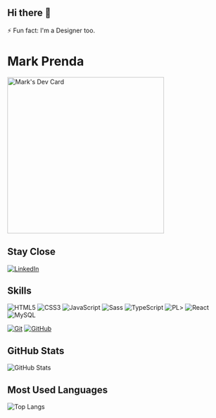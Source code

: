 ## Hi there 👋
⚡ Fun fact: I'm a Designer too.

<!--
**MarkPrenda/markprenda** is a ✨ _special_ ✨ repository because its `README.md` (this file) appears on your GitHub profile.

Here are some ideas to get you started:

- 🔭 I’m currently working on ...
- 🌱 I’m currently learning ...
- 👯 I’m looking to collaborate on ...
- 🤔 I’m looking for help with ...
- 💬 Ask me about ...
- 📫 How to reach me: ...
- 😄 Pronouns: ...
- ⚡ Fun fact: ...
-->

# Mark Prenda

<a href="https://app.daily.dev/markp618"><img src="https://api.daily.dev/devcards/v2/0Jfd33dWE.png?r=tyw" width="356" alt="Mark's Dev Card"/></a>

## Stay Close

[![LinkedIn](https://img.shields.io/badge/LinkedIn-0077B5?style=for-the-badge&logo=linkedin&logoColor=white)](https://www.linkedin.com/in/marcelo-prenda-43558254/)

## Skills

![HTML5](https://img.shields.io/badge/HTML5-E34F26?style=for-the-badge&logo=html5&logoColor=white)
![CSS3](https://img.shields.io/badge/CSS3-1572B6?style=for-the-badge&logo=css3&logoColor=white)
![JavaScript](https://img.shields.io/badge/JavaScript-F7DF1E?style=for-the-badge&logo=javascript&logoColor=black)
![Sass](https://img.shields.io/badge/Sass-000?style=for-the-badge&logo=sass)
![TypeScript](https://img.shields.io/badge/TypeScript-007ACC?style=for-the-badge&logo=typescript&logoColor=white)
![PL](https://img.shields.io/badge/PL%2FSQL-FFFFFF?style=for-the-badge&logo=oracle&logoColor=FF0000&labelColor=FFFFFF&color=FF0000)>
![React](https://img.shields.io/badge/React-20232A?style=for-the-badge&logo=react&logoColor=61DAFB)
![MySQL](https://img.shields.io/badge/MySQL-00000F?style=for-the-badge&logo=mysql&logoColor=white)

[![Git](https://img.shields.io/badge/Git-000?style=for-the-badge&logo=git&logoColor=E94D5F)](https://git-scm.com/doc)
[![GitHub](https://img.shields.io/badge/GitHub-000?style=for-the-badge&logo=github&logoColor=30A3DC)](https://docs.github.com/)

## GitHub Stats

![GitHub Stats](https://github-readme-stats.vercel.app/api?username=markPrenda&theme=transparent&bg_color=0F031F&border_color=6A10DD&show_icons=true&icon_color=6A10DD&title_color=10C4DD&text_color=C398F9)

## Most Used Languages

![Top Langs](https://github-readme-stats-git-masterrstaa-rickstaa.vercel.app/api/top-langs/?username=markPrenda&layout=compact&bg_color=0F031F&border_color=6A10DD&title_color=10C4DD&text_color=C398F9)

